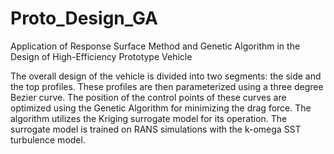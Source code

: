 # Proto_Design_GA
Application of Response Surface Method and Genetic Algorithm in the Design of High-Efficiency Prototype Vehicle

The overall design of the vehicle is divided into two segments: the side and the top profiles. These profiles are then parameterized using a three degree Bezier curve. The position of the control points of these curves are optimized using the Genetic Algorithm for minimizing the drag force. The algorithm utilizes the Kriging surrogate model for its operation. The surrogate model is trained on RANS simulations with the k-omega SST turbulence model.
